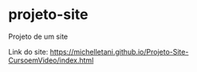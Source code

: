 # projeto-site
 Projeto de um site

Link do site: https://michelletani.github.io/Projeto-Site-CursoemVideo/index.html
